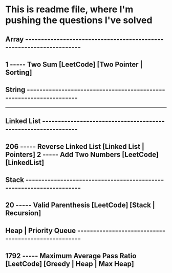 # This is readme file, where I'm pushing the questions I've solved
## Array --------------------------------------------------------------------
1     -----  Two Sum [LeetCode] [Two Pointer | Sorting]
-----------------------------------------------------------------------------
## String -------------------------------------------------------------------
-----------------------------------------------------------------------------
## Linked List --------------------------------------------------------------
206   -----  Reverse Linked List [Linked List | Pointers]
2     -----  Add Two Numbers [LeetCode] [LinkedList]
-----------------------------------------------------------------------------
## Stack --------------------------------------------------------------------
20    -----  Valid Parenthesis [LeetCode] [Stack | Recursion]
-----------------------------------------------------------------------------
## Heap | Priority Queue ----------------------------------------------------
1792  -----  Maximum Average Pass Ratio [LeetCode] [Greedy | Heap | Max Heap]
-----------------------------------------------------------------------------

